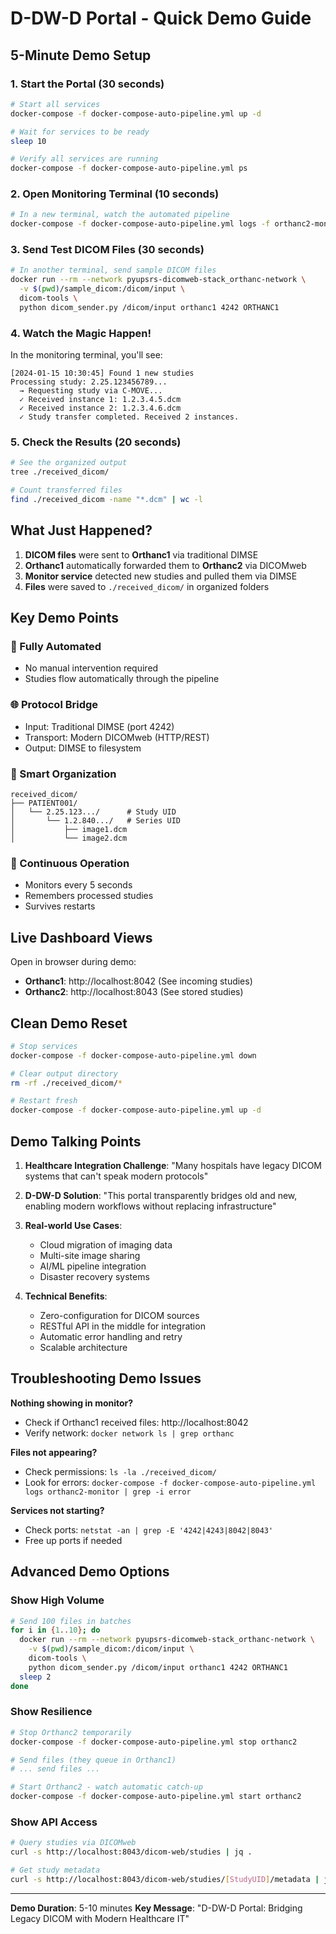 # D-DW-D Portal - Quick Demo Guide

## 5-Minute Demo Setup

### 1. Start the Portal (30 seconds)
```bash
# Start all services
docker-compose -f docker-compose-auto-pipeline.yml up -d

# Wait for services to be ready
sleep 10

# Verify all services are running
docker-compose -f docker-compose-auto-pipeline.yml ps
```

### 2. Open Monitoring Terminal (10 seconds)
```bash
# In a new terminal, watch the automated pipeline
docker-compose -f docker-compose-auto-pipeline.yml logs -f orthanc2-monitor
```

### 3. Send Test DICOM Files (30 seconds)
```bash
# In another terminal, send sample DICOM files
docker run --rm --network pyupsrs-dicomweb-stack_orthanc-network \
  -v $(pwd)/sample_dicom:/dicom/input \
  dicom-tools \
  python dicom_sender.py /dicom/input orthanc1 4242 ORTHANC1
```

### 4. Watch the Magic Happen! 

In the monitoring terminal, you'll see:
```
[2024-01-15 10:30:45] Found 1 new studies
Processing study: 2.25.123456789...
  → Requesting study via C-MOVE...
  ✓ Received instance 1: 1.2.3.4.5.dcm
  ✓ Received instance 2: 1.2.3.4.6.dcm
  ✓ Study transfer completed. Received 2 instances.
```

### 5. Check the Results (20 seconds)
```bash
# See the organized output
tree ./received_dicom/

# Count transferred files
find ./received_dicom -name "*.dcm" | wc -l
```

## What Just Happened?

1. **DICOM files** were sent to **Orthanc1** via traditional DIMSE
2. **Orthanc1** automatically forwarded them to **Orthanc2** via DICOMweb
3. **Monitor service** detected new studies and pulled them via DIMSE
4. **Files** were saved to `./received_dicom/` in organized folders

## Key Demo Points

### 🚀 Fully Automated
- No manual intervention required
- Studies flow automatically through the pipeline

### 🌐 Protocol Bridge
- Input: Traditional DIMSE (port 4242)
- Transport: Modern DICOMweb (HTTP/REST)
- Output: DIMSE to filesystem

### 📁 Smart Organization
```
received_dicom/
├── PATIENT001/
│   └── 2.25.123.../      # Study UID
│       └── 1.2.840.../   # Series UID
│           ├── image1.dcm
│           └── image2.dcm
```

### 🔄 Continuous Operation
- Monitors every 5 seconds
- Remembers processed studies
- Survives restarts

## Live Dashboard Views

Open in browser during demo:
- **Orthanc1**: http://localhost:8042 (See incoming studies)
- **Orthanc2**: http://localhost:8043 (See stored studies)

## Clean Demo Reset

```bash
# Stop services
docker-compose -f docker-compose-auto-pipeline.yml down

# Clear output directory
rm -rf ./received_dicom/*

# Restart fresh
docker-compose -f docker-compose-auto-pipeline.yml up -d
```

## Demo Talking Points

1. **Healthcare Integration Challenge**: "Many hospitals have legacy DICOM systems that can't speak modern protocols"

2. **D-DW-D Solution**: "This portal transparently bridges old and new, enabling modern workflows without replacing infrastructure"

3. **Real-world Use Cases**:
   - Cloud migration of imaging data
   - Multi-site image sharing
   - AI/ML pipeline integration
   - Disaster recovery systems

4. **Technical Benefits**:
   - Zero-configuration for DICOM sources
   - RESTful API in the middle for integration
   - Automatic error handling and retry
   - Scalable architecture

## Troubleshooting Demo Issues

**Nothing showing in monitor?**
- Check if Orthanc1 received files: http://localhost:8042
- Verify network: `docker network ls | grep orthanc`

**Files not appearing?**
- Check permissions: `ls -la ./received_dicom/`
- Look for errors: `docker-compose -f docker-compose-auto-pipeline.yml logs orthanc2-monitor | grep -i error`

**Services not starting?**
- Check ports: `netstat -an | grep -E '4242|4243|8042|8043'`
- Free up ports if needed

## Advanced Demo Options

### Show High Volume
```bash
# Send 100 files in batches
for i in {1..10}; do
  docker run --rm --network pyupsrs-dicomweb-stack_orthanc-network \
    -v $(pwd)/sample_dicom:/dicom/input \
    dicom-tools \
    python dicom_sender.py /dicom/input orthanc1 4242 ORTHANC1
  sleep 2
done
```

### Show Resilience
```bash
# Stop Orthanc2 temporarily
docker-compose -f docker-compose-auto-pipeline.yml stop orthanc2

# Send files (they queue in Orthanc1)
# ... send files ...

# Start Orthanc2 - watch automatic catch-up
docker-compose -f docker-compose-auto-pipeline.yml start orthanc2
```

### Show API Access
```bash
# Query studies via DICOMweb
curl -s http://localhost:8043/dicom-web/studies | jq .

# Get study metadata
curl -s http://localhost:8043/dicom-web/studies/[StudyUID]/metadata | jq .[0]
```

---

**Demo Duration**: 5-10 minutes
**Key Message**: "D-DW-D Portal: Bridging Legacy DICOM with Modern Healthcare IT"